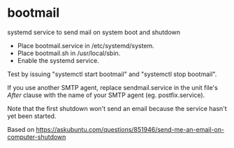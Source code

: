 # bootmail
systemd service to send mail on system boot and shutdown

* Place bootmail.service in /etc/systemd/system.
* Place bootmail.sh in /usr/local/sbin.
* Enable the systemd service.

Test by issuing "systemctl start bootmail" and "systemctl stop bootmail".

If you use another SMTP agent, replace sendmail.service in the unit file's _After_ clause with the name of your SMTP agent (eg. postfix.service).

Note that the first shutdown won't send an email because the service hasn't yet been started. 

Based on https://askubuntu.com/questions/851946/send-me-an-email-on-computer-shutdown

